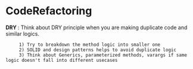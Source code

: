 # CodeRefactoring


<b>DRY </b>: Think about DRY principle when you are making duplicate code and similar logics.

         1) Try to breakdown the method logic into smaller one
         2) SOLID and design patterns helps to avoid duplicate logic
         3) Think about Generics, parameterized methods, varargs if same logic doesn't fall into different usecases


 
